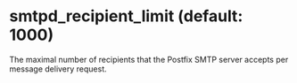 # smtpd_recipient_limit (default: 1000)

The maximal number of recipients that the Postfix SMTP server
accepts per message delivery request.



